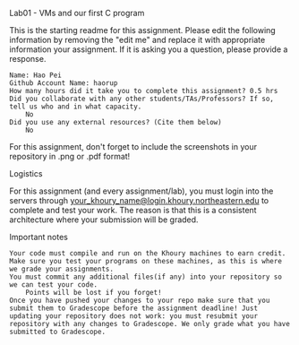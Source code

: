 Lab01 - VMs and our first C program

This is the starting readme for this assignment. Please edit the following information by removing the "edit me" and replace it with appropriate information your assignment. If it is asking you a question, please provide a response. 

    Name: Hao Pei
    Github Account Name: haorup
    How many hours did it take you to complete this assignment? 0.5 hrs
    Did you collaborate with any other students/TAs/Professors? If so, tell us who and in what capacity.
        No
    Did you use any external resources? (Cite them below)
        No
For this assignment, don't forget to include the screenshots in your repository in .png or .pdf format!

Logistics

For this assignment (and every assignment/lab), you must login into the servers through your_khoury_name@login.khoury.northeastern.edu to complete and test your work. The reason is that this is a consistent architecture where your submission will be graded.

Important notes

    Your code must compile and run on the Khoury machines to earn credit. Make sure you test your programs on these machines, as this is where we grade your assignments.
    You must commit any additional files(if any) into your repository so we can test your code.
        Points will be lost if you forget!
    Once you have pushed your changes to your repo make sure that you submit them to Gradescope before the assignment deadline! Just updating your repository does not work: you must resubmit your repository with any changes to Gradescope. We only grade what you have submitted to Gradescope. 

